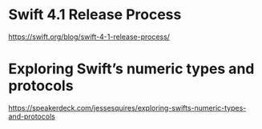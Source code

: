 # Swift 4.1 Release Process

https://swift.org/blog/swift-4-1-release-process/

# Exploring Swift’s numeric types and protocols

https://speakerdeck.com/jessesquires/exploring-swifts-numeric-types-and-protocols
